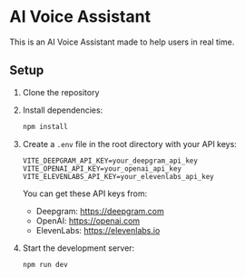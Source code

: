 # AI Voice Assistant

This is an AI Voice Assistant made to help users in real time.

## Setup

1. Clone the repository
2. Install dependencies:
   ```bash
   npm install
   ```
3. Create a `.env` file in the root directory with your API keys:
   ```
   VITE_DEEPGRAM_API_KEY=your_deepgram_api_key
   VITE_OPENAI_API_KEY=your_openai_api_key
   VITE_ELEVENLABS_API_KEY=your_elevenlabs_api_key
   ```
   You can get these API keys from:
   - Deepgram: https://deepgram.com
   - OpenAI: https://openai.com
   - ElevenLabs: https://elevenlabs.io

4. Start the development server:
   ```bash
   npm run dev
   ```
